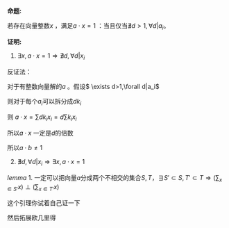 **命题:** 

若存在向量整数$x$ ，满足$a\cdot x=1$ ：当且仅当$\nexists d>1,\forall d|a_i$。

**证明:**

1. $\exists x,a\cdot x=1\Rightarrow \nexists d,\forall d|x_i$

反证法：

对于有整数向量解的$a$ 。假设$ \exists d>1,\forall d|a_i$

则对于每个$a_i$可以拆分成$dk_i$

则 $a\cdot x=\sum dk_ix_i=d\sum k_ix_i$

所以$a\cdot x$ 一定是$d$的倍数

所以$a\cdot b\ne 1$

2. $\nexists d,\forall d|x_i\Rightarrow \exists x,a\cdot x=1$

$lemma\ 1.$ 一定可以把向量$a$分成两个不相交的集合$S,T$，$\exists S'\subset S,T'\subset T \Rightarrow (\sum_{x\in S'}x)\perp(\sum_{x\in T'}x )$

这个引理你试着自己证一下



然后拓展欧几里得